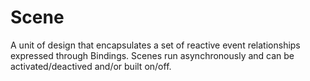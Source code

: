 # Scene

A unit of design that encapsulates a set of reactive event relationships expressed through Bindings. Scenes run asynchronously and can be activated/deactived and/or built on/off.